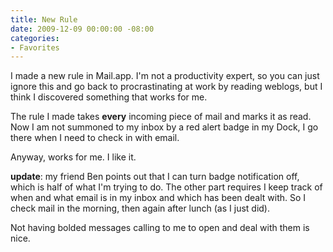 ```yaml
---
title: New Rule
date: 2009-12-09 00:00:00 -08:00
categories:
- Favorites
---
```


<p>I made a new rule in Mail.app. I'm not a productivity expert, so you can just ignore this and go back to procrastinating at work by reading weblogs, but I think I discovered something that works for me.</p>

<p>The rule I made takes <strong>every</strong> incoming piece of mail and marks it as read. Now I am not summoned to my inbox by a red alert badge in my Dock, I go there when I need to check in with email. </p>

<p>Anyway, works for me. I like it.</p>

<p><strong>update</strong>: my friend Ben points out that I can turn badge notification off, which is half of what I'm trying to do. The other part requires I keep track of when and what email is in my inbox and which has been dealt with. So I check mail in the morning, then again after lunch (as I just did). </p>

<p>Not having bolded messages calling to me to open and deal with them is nice.</p>
